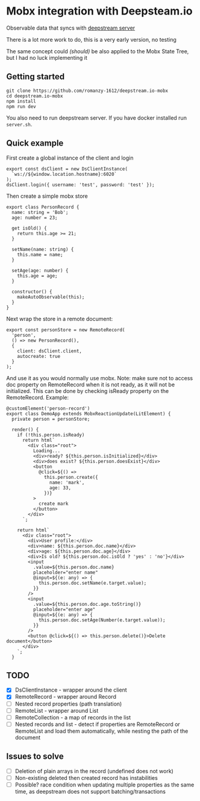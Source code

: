 # Mobx integration with Deepsteam.io

Observable data that syncs with [deepstream server](https://deepstreamio.github.io/)

There is a lot more work to do, this is a very early version, no testing

The same concept could _(should)_ be also applied to the Mobx State Tree, but I had no luck implementing it

## Getting started

<!-- Install the package on npm:
npm i deepstream.io-mobx -->

```
git clone https://github.com/romanzy-1612/deepstream.io-mobx
cd deepstream.io-mobx
npm install
npm run dev
```

You also need to run deepstream server. If you have docker installed run `server.sh`.

## Quick example

First create a global instance of the client and login

```
export const dsClient = new DsClientInstance(
  `ws://${window.location.hostname}:6020`
);
dsClient.login({ username: 'test', password: 'test' });
```

Then create a simple mobx store

```
export class PersonRecord {
  name: string = 'Bob';
  age: number = 23;

  get isOld() {
    return this.age >= 21;
  }

  setName(name: string) {
    this.name = name;
  }

  setAge(age: number) {
    this.age = age;
  }

  constructor() {
    makeAutoObservable(this);
  }
}
```

Next wrap the store in a remote document:

```
export const personStore = new RemoteRecord(
  'person',
  () => new PersonRecord(),
  {
    client: dsClient.client,
    autocreate: true
  }
);
```

And use it as you would normally use mobx. Note: make sure not to access doc property on RemoteRecord when it is not ready, as it will not be initialized. This can be done by checking isReady property on the RemoteRecord. Example:

```
@customElement('person-record')
export class DemoApp extends MobxReactionUpdate(LitElement) {
  private person = personStore;

  render() {
    if (!this.person.isReady)
      return html`
        <div class="root">
          Loading...
          <div>ready? ${this.person.isInitialized}</div>
          <div>does exist? ${this.person.doesExist}</div>
          <button
            @click=${() =>
              this.person.create({
                name: 'mark',
                age: 33,
              })}
          >
            create mark
          </button>
        </div>
      `;

    return html`
      <div class="root">
        <div>User profile:</div>
        <div>name: ${this.person.doc.name}</div>
        <div>age: ${this.person.doc.age}</div>
        <div>Is old? ${this.person.doc.isOld ? 'yes' : 'no'}</div>
        <input
          .value=${this.person.doc.name}
          placeholder="enter name"
          @input=${(e: any) => {
            this.person.doc.setName(e.target.value);
          }}
        />
        <input
          .value=${this.person.doc.age.toString()}
          placeholder="enter age"
          @input=${(e: any) => {
            this.person.doc.setAge(Number(e.target.value));
          }}
        />
        <button @click=${() => this.person.delete()}>Delete document</button>
      </div>
    `;
  }
```

## TODO

- [x] DsClientInstance - wrapper around the client
- [x] RemoteRecord - wrapper around Record
- [ ] Nested record properties (path translation)
- [ ] RemoteList - wrapper around List
- [ ] RemoteCollection - a map of records in the list
- [ ] Nested records and list - detect if properties are RemoteRecord or RemoteList and load them automatically, while nesting the path of the document

## Issues to solve

- [ ] Deletion of plain arrays in the record (undefined does not work)
- [ ] Non-existing deleted then created record has instabilities
- [ ] Possible? race condition when updating multiple properties as the same time, as deepstream does not support batching/transactions
